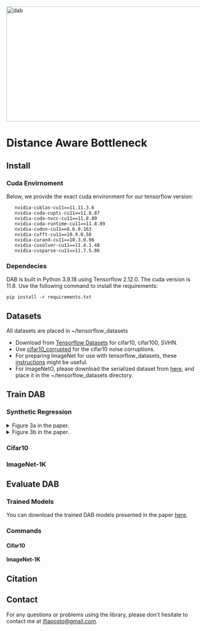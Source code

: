 


 <img src="https://github.com/ifiaposto/Distance_Aware_Bottleneck/assets/11561732/250606f3-542e-4167-8bd0-3860520d4c23" alt="dab" width="1000px" height="300px">

# Distance Aware Bottleneck

## Install

### Cuda Envirnoment

Below, we provide the exact cuda environment for our tensorflow version:

```
   nvidia-cublas-cu11==11.11.3.6
   nvidia-cuda-cupti-cu11==11.8.87
   nvidia-cuda-nvcc-cu11==11.8.89
   nvidia-cuda-runtime-cu11==11.8.89
   nvidia-cudnn-cu11==8.6.0.163
   nvidia-cufft-cu11==10.9.0.58
   nvidia-curand-cu11==10.3.0.86
   nvidia-cusolver-cu11==11.4.1.48
   nvidia-cusparse-cu11==11.7.5.86
```


### Dependecies

DAB is built in Python 3.9.18  using Tensorflow 2.12.0. The cuda version is 11.8. 
Use the following command to install the requirements:
```
pip install -r requirements.txt
``` 

## Datasets
All datasets are placed in ~/tensorflow_datasets

* Download from [Tensorflow Datasets](https://www.tensorflow.org/datasets) for cifar10, cifar100, SVHN.
* Use [cifar10_corrupted](https://www.tensorflow.org/datasets/catalog/cifar10_corrupted) for the cifar10 noise corruptions.
* For preparing ImageNet for use with tensorflow_datasets, these [instructions](https://github.com/leondgarse/keras_cv_attention_models/discussions/9) might be useful.
* For ImageNetO, please download the serialized dataset from [here](https://drive.google.com/file/d/1D3lfSmd4cv7cSqw1Kj65Dn6jQuBccRJb/view?usp=sharing), and place it in the ~/tensorflow_datasets directory.

## Train DAB

### Synthetic Regression

 <details><summary>Figure 3a in the paper.   </summary>
 
```
python synthetic_regression.py --example=1 --codebook_size=1
```  
</details>

 <details><summary>Figure 3b in the paper.   </summary>

```
python synthetic_regression.py --example=2 --codebook_size=2
```  
</details>

### Cifar10

### ImageNet-1K

## Evaluate DAB

### Trained Models

You can download the trained DAB models presented in the paper [here](https://drive.google.com/file/d/1Ql1pJV3xFgIgLabqWegeNW74WCdwpmNL/view?usp=drive_link).

### Commands

#### Cifar10

#### ImageNet-1K

## Citation

## Contact

For any questions or problems using the library, please don't hesitate to contact me at ifiaposto@gmail.com.


